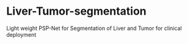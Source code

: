 # Liver-Tumor-segmentation
Light weight PSP-Net for Segmentation of Liver and Tumor for clinical deployment 
